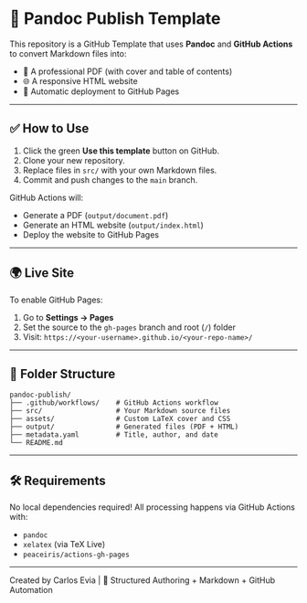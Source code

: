 # 📄 Pandoc Publish Template

This repository is a GitHub Template that uses **Pandoc** and **GitHub Actions** to convert Markdown files into:

- 📘 A professional PDF (with cover and table of contents)
- 🌐 A responsive HTML website
- 🚀 Automatic deployment to GitHub Pages

---

## ✅ How to Use

1. Click the green **Use this template** button on GitHub.
2. Clone your new repository.
3. Replace files in `src/` with your own Markdown files.
4. Commit and push changes to the `main` branch.

GitHub Actions will:
- Generate a PDF (`output/document.pdf`)
- Generate an HTML website (`output/index.html`)
- Deploy the website to GitHub Pages

---

## 🌍 Live Site

To enable GitHub Pages:

1. Go to **Settings → Pages**
2. Set the source to the `gh-pages` branch and root (`/`) folder
3. Visit: `https://<your-username>.github.io/<your-repo-name>/`

---

## 📁 Folder Structure

```
pandoc-publish/
├── .github/workflows/    # GitHub Actions workflow
├── src/                  # Your Markdown source files
├── assets/               # Custom LaTeX cover and CSS
├── output/               # Generated files (PDF + HTML)
├── metadata.yaml         # Title, author, and date
└── README.md
```

---

## 🛠 Requirements

No local dependencies required! All processing happens via GitHub Actions with:

- `pandoc`
- `xelatex` (via TeX Live)
- `peaceiris/actions-gh-pages`

---

Created by Carlos Evia | 🧠 Structured Authoring + Markdown + GitHub Automation
